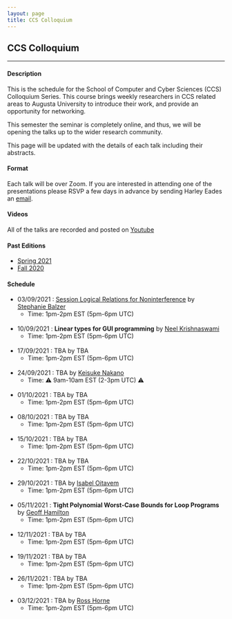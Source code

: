 ```yaml
---
layout: page
title: CCS Colloquium
---
```


CCS Colloquium
--------------
-------------------

#### Description

This is the schedule for the School of Computer and Cyber Sciences
(CCS) Colloquium Series.  This course brings weekly researchers in CCS
related areas to Augusta University to introduce their work, and
provide an opportunity for networking.

This semester the seminar is completely online, and thus, we will be
opening the talks up to the wider research community.

This page will be updated with the details of each talk including
their abstracts.

#### Format

Each talk will be over Zoom.  If you are interested in attending one
of the presentations please RSVP a few days in advance by sending
Harley Eades an <a href="mailto:harley.eades@gmail.com">email</a>.

#### Videos

All of the talks are recorded and posted on [Youtube](https://www.youtube.com/channel/UCk3G8P4NMeIdj1roMoCEi0Q/videos)

#### Past Editions

- [Spring 2021](/past-colloquium/colloquium-Spring-2021.html) 
- [Fall 2020](/past-colloquium/colloquium-Fall-2020.html) 

#### Schedule
  
- 03/09/2021 : [Session Logical Relations for Noninterference](colloquium_talks/Balzer.html)
by [Stephanie Balzer](https://www.cs.cmu.edu/~balzers/)
  - Time: 1pm-2pm EST (5pm-6pm UTC)
<br><br>
- 10/09/2021 : **Linear types for GUI programming**
by [Neel Krishnaswami](https://www.cl.cam.ac.uk/~nk480/)
  - Time: 1pm-2pm EST (5pm-6pm UTC)
<br><br>
- 17/09/2021 : TBA
by TBA
  - Time: 1pm-2pm EST (5pm-6pm UTC)
<br><br>
- 24/09/2021 : TBA
by [Keisuke Nakano](https://www.riec.tohoku.ac.jp/~ksk/)
  - Time: ⚠️ 9am-10am EST (2-3pm UTC) ⚠️
<br><br>
- 01/10/2021 : TBA
by TBA
  - Time: 1pm-2pm EST (5pm-6pm UTC)
<br><br>
- 08/10/2021 : TBA
by TBA
  - Time: 1pm-2pm EST (5pm-6pm UTC)
<br><br>
- 15/10/2021 : TBA
by TBA
  - Time: 1pm-2pm EST (5pm-6pm UTC)
<br><br>
- 22/10/2021 : TBA
by TBA
  - Time: 1pm-2pm EST (5pm-6pm UTC)
<br><br>
- 29/10/2021 : TBA
by [Isabel Oitavem](https://docentes.fct.unl.pt/ifr/)
  - Time: 1pm-2pm EST (5pm-6pm UTC)
<br><br>
- 05/11/2021 : **Tight Polynomial Worst-Case Bounds for Loop Programs**
by [Geoff Hamilton](https://www.computing.dcu.ie/~hamilton/)
  - Time: 1pm-2pm EST (5pm-6pm UTC)
<br><br>
- 12/11/2021 : TBA
by TBA
  - Time: 1pm-2pm EST (5pm-6pm UTC)
<br><br>
- 19/11/2021 : TBA
by TBA
  - Time: 1pm-2pm EST (5pm-6pm UTC)
<br><br>
- 26/11/2021 : TBA
by TBA
  - Time: 1pm-2pm EST (5pm-6pm UTC)
<br><br>
- 03/12/2021 : TBA
by [Ross Horne](https://satoss.uni.lu/members/ross/)
  - Time: 1pm-2pm EST (5pm-6pm UTC)
